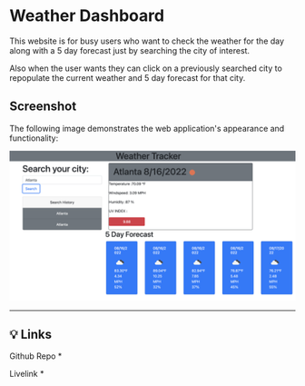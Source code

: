 # Weather Dashboard

This website is for busy users who want to check the weather for the day along with a 5 day forecast just by searching the city of interest.

Also when the user wants they can click on a previously searched city to repopulate the current weather and 5 day forecast for that city.


  
## Screenshot

The following image demonstrates the web application's appearance and functionality:

![This is a screenshot of the dashboard after an entry has been inputed.](Screen%20Shot%202022-08-16%20at%208.55.58%20AM.png) 

---

## 💡 Links

Github Repo
* 

Livelink
* 

